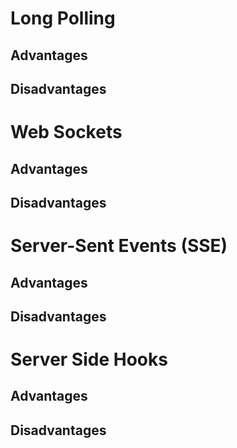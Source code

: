 # Long Polling
## Advantages
## Disadvantages
# Web Sockets
## Advantages
## Disadvantages
# Server-Sent Events (SSE)
## Advantages
## Disadvantages
# Server Side Hooks
## Advantages
## Disadvantages